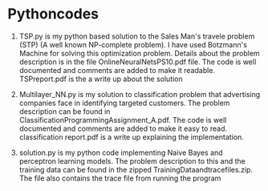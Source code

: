 # Pythoncodes

1. TSP.py is my python based solution to the Sales Man's travele problem (STP) (A well known NP-complete problem). I have used Botzmann's Machine for solving this optimization problem. Details about the problem description is in the file OnlineNeuralNetsPS10.pdf file. The code is well documented and comments are added to make it readable. 
TSPreport.pdf is the a write up about the solution

2. Multilayer_NN.py is my solution to classification problem that advertising companies face in identifying targeted customers. The problem description can be found in ClassificationProgrammingAssignment_A.pdf. The code is well documented and comments are added to make it easy to read. 
classification report.pdf is a write up explaining the implementation. 

3. solution.py is my python code implementing Naive Bayes and perceptron learning models. The problem description to this and the training data can be found in the zipped TrainingDataandtracefiles.zip. The file also contains the trace file from running the program  
